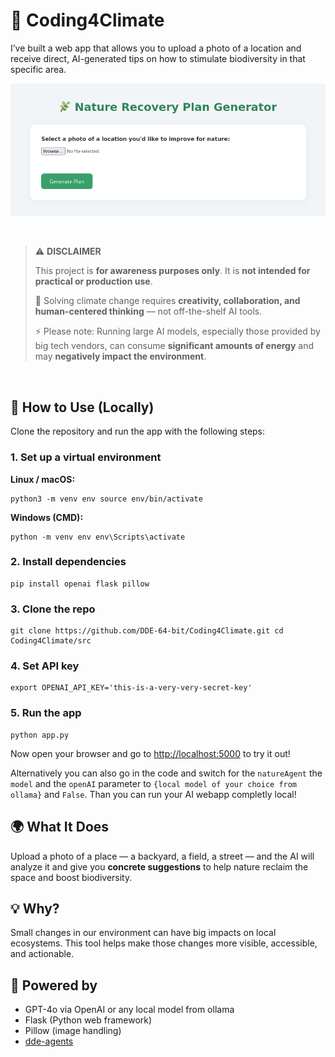 # 🌱 Coding4Climate 
 
I’ve built a web app that allows you to upload a photo of a location and receive direct, AI-generated tips on how to stimulate biodiversity in that specific area. 

![Picture of website screen](images/github/webapp.png)  

<br>

> ⚠️ **DISCLAIMER**
>
> This project is **for awareness purposes only**. It is **not intended for practical or production use**.
>
> 🌱 Solving climate change requires **creativity, collaboration, and human-centered thinking** — not off-the-shelf AI tools.
>
> ⚡️ Please note: Running large AI models, especially those provided by big tech vendors, can consume **significant amounts of energy** and may **negatively impact the environment**.

<br>

## 🚀 How to Use (Locally) 

Clone the repository and run the app with the following steps: 

### 1. Set up a virtual environment 
**Linux / macOS:** 

```
python3 -m venv env source env/bin/activate
``` 

**Windows (CMD):** 

```
python -m venv env env\Scripts\activate
``` 

### 2. Install dependencies 

```
pip install openai flask pillow
``` 

### 3. Clone the repo 

```
git clone https://github.com/DDE-64-bit/Coding4Climate.git cd Coding4Climate/src
```

### 4. Set API key

```
export OPENAI_API_KEY='this-is-a-very-very-secret-key'
```

### 5. Run the app 

```
python app.py
``` 
Now open your browser and go to [http://localhost:5000](http://localhost:5000) to try it out!  

Alternatively you can also go in the code and switch for the ```natureAgent``` the ```model``` and the ```openAI``` parameter to ```{local model of your choice from ollama}``` and ```False```. Than you can run your AI webapp completly local!


## 🌍 What It Does 
Upload a photo of a place — a backyard, a field, a street — and the AI will analyze it and give you **concrete suggestions** to help nature reclaim the space and boost biodiversity.  

## 💡 Why? 
Small changes in our environment can have big impacts on local ecosystems. This tool helps make those changes more visible, accessible, and actionable. 

## 🤖 Powered by
 - GPT-4o via OpenAI or any local model from ollama
 - Flask (Python web framework) 
 - Pillow (image handling) 
 - [dde-agents](https://github.com/DDE-64-bit/DDE-Agents)
